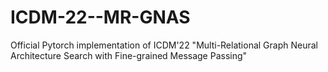 # ICDM-22--MR-GNAS

Official Pytorch implementation of ICDM'22 "Multi-Relational Graph Neural Architecture Search with Fine-grained Message Passing"

